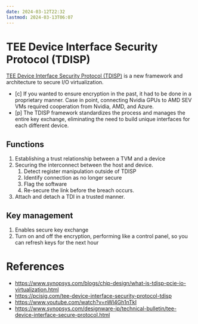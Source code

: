 ```yaml
---
date: 2024-03-12T22:32
lastmod: 2024-03-13T06:07
---
```


# TEE Device Interface Security Protocol (TDISP)

[TEE Device Interface Security Protocol (TDISP)](https://pcisig.com/tee-device-interface-security-protocol-tdisp) is a new framework and architecture to secure I/O virtualization.

- [c] If you wanted to ensure encryption in the past, it had to be done in a proprietary manner. Case in point, connecting Nvidia GPUs to AMD SEV VMs required cooperation from Nvidia, AMD, and Azure.
- [p] The TDISP framework standardizes the process and manages the entire key exchange, eliminating the need to build unique interfaces for each different device.

## Functions

1. Establishing a trust relationship between a TVM and a device
2. Securing the interconnect between the host and device.
	1. Detect register manipulation outside of TDISP
	2. Identify connection as no longer secure
	3. Flag the software
	4. Re-secure the link before the breach occurs.
3. Attach and detach a TDI in a trusted manner.

## Key management
1. Enables secure key exchange
2. Turn on and off the encryption, performing like a control panel, so you can refresh keys for the next hour


# References
- https://www.synopsys.com/blogs/chip-design/what-is-tdisp-pcie-io-virtualization.html
- https://pcisig.com/tee-device-interface-security-protocol-tdisp
- https://www.youtube.com/watch?v=nWl4Gh1nTkI
- https://www.synopsys.com/designware-ip/technical-bulletin/tee-device-interface-secure-protocol.html